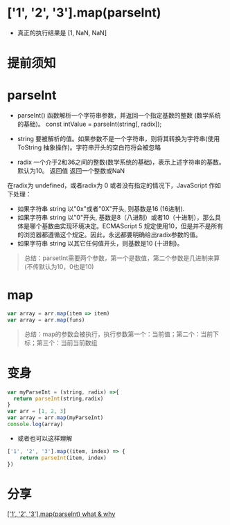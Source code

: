 # ['1', '2', '3'].map(parseInt)

- 真正的执行结果是 [1, NaN, NaN]

# 提前须知

# parseInt

- parseInt() 函数解析一个字符串参数，并返回一个指定基数的整数 (数学系统的基础)。
  const intValue = parseInt(string[, radix]);

- string 要被解析的值。如果参数不是一个字符串，则将其转换为字符串(使用 ToString 抽象操作)。字符串开头的空白符将会被忽略
- radix 一个介于2和36之间的整数(数学系统的基础)，表示上述字符串的基数。默认为10。
返回值 返回一个整数或NaN

在radix为 undefined，或者radix为 0 或者没有指定的情况下，JavaScript 作如下处理：

- 如果字符串 string 以"0x"或者"0X"开头, 则基数是16 (16进制).
- 如果字符串 string 以"0"开头, 基数是8（八进制）或者10（十进制），那么具体是哪个基数由实现环境决定。ECMAScript 5 规定使用10，但是并不是所有的浏览器都遵循这个规定。因此，永远都要明确给出radix参数的值。
- 如果字符串 string 以其它任何值开头，则基数是10 (十进制)。

>总结：parsetInt需要两个参数，第一个是数值，第二个参数是几进制来算(不传默认为10，0也是10)

# map
```js
var array = arr.map(item => item)
var array = arr.map(funs)
```

>总结：map的参数会被执行，执行参数第一个：当前值；第二个：当前下标；第三个：当前当前数组

# 变身
```js
var myParseInt = (string, radix) =>{
  return parseInt(string,radix)
}
var arr = [1, 2, 3]
var array = arr.map(myParseInt)
console.log(array)
```
- 或者也可以这样理解

```js
['1', '2', '3'].map((item, index) => {
	return parseInt(item, index)
})
```

# 分享
[['1', '2', '3'].map(parseInt) what & why](https://github.com/sisterAn/blog/issues/19)